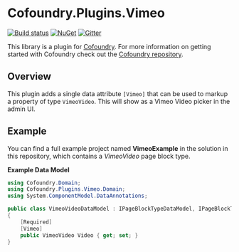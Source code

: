 # Cofoundry.Plugins.Vimeo

[![Build status](https://ci.appveyor.com/api/projects/status/e6m2qhk4rth6t1o4?svg=true)](https://ci.appveyor.com/project/Cofoundry/cofoundry-plugins-vimeo)
[![NuGet](https://img.shields.io/nuget/v/Cofoundry.Plugins.Vimeo.svg)](https://www.nuget.org/packages/Cofoundry.Plugins.Vimeo/)
[![Gitter](https://img.shields.io/gitter/room/cofoundry-cms/cofoundry.svg)](https://gitter.im/cofoundry-cms/cofoundry)


This library is a plugin for [Cofoundry](https://www.cofoundry.org/). For more information on getting started with Cofoundry check out the [Cofoundry repository](https://github.com/cofoundry-cms/cofoundry).

## Overview

This plugin adds a single data attribute `[Vimeo]` that can be used to markup a property of type `VimeoVideo`. This will show as a Vimeo Video picker in the admin UI.

## Example

You can find a full example project named **VimeoExample** in the solution in this repository, which contains a *VimeoVideo* page block type. 

**Example Data Model**

```csharp
using Cofoundry.Domain;
using Cofoundry.Plugins.Vimeo.Domain;
using System.ComponentModel.DataAnnotations;

public class VimeoVideoDataModel : IPageBlockTypeDataModel, IPageBlockTypeDisplayModel
{
    [Required]
    [Vimeo]
    public VimeoVideo Video { get; set; }
}

```





